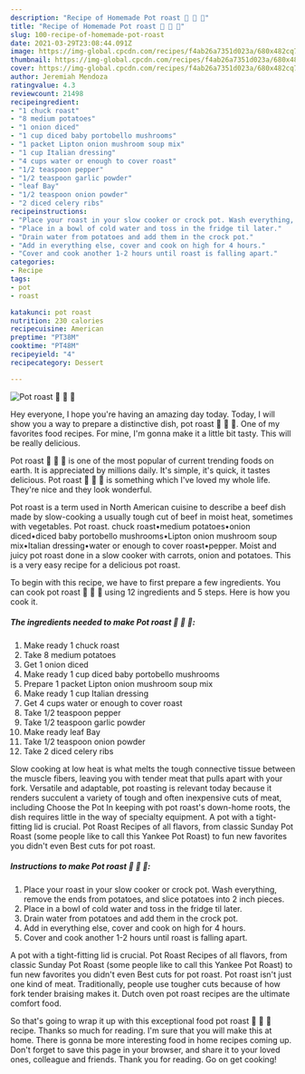 ```yaml
---
description: "Recipe of Homemade Pot roast 🥩 🥔 🍄"
title: "Recipe of Homemade Pot roast 🥩 🥔 🍄"
slug: 100-recipe-of-homemade-pot-roast
date: 2021-03-29T23:08:44.091Z
image: https://img-global.cpcdn.com/recipes/f4ab26a7351d023a/680x482cq70/pot-roast-recipe-main-photo.jpg
thumbnail: https://img-global.cpcdn.com/recipes/f4ab26a7351d023a/680x482cq70/pot-roast-recipe-main-photo.jpg
cover: https://img-global.cpcdn.com/recipes/f4ab26a7351d023a/680x482cq70/pot-roast-recipe-main-photo.jpg
author: Jeremiah Mendoza
ratingvalue: 4.3
reviewcount: 21498
recipeingredient:
- "1 chuck roast"
- "8 medium potatoes"
- "1 onion diced"
- "1 cup diced baby portobello mushrooms"
- "1 packet Lipton onion mushroom soup mix"
- "1 cup Italian dressing"
- "4 cups water or enough to cover roast"
- "1/2 teaspoon pepper"
- "1/2 teaspoon garlic powder"
- "leaf Bay"
- "1/2 teaspoon onion powder"
- "2 diced celery ribs"
recipeinstructions:
- "Place your roast in your slow cooker or crock pot. Wash everything, remove the ends from potatoes, and slice potatoes into 2 inch pieces."
- "Place in a bowl of cold water and toss in the fridge til later."
- "Drain water from potatoes and add them in the crock pot."
- "Add in everything else, cover and cook on high for 4 hours."
- "Cover and cook another 1-2 hours until roast is falling apart."
categories:
- Recipe
tags:
- pot
- roast

katakunci: pot roast 
nutrition: 230 calories
recipecuisine: American
preptime: "PT38M"
cooktime: "PT48M"
recipeyield: "4"
recipecategory: Dessert

---
```



![Pot roast 🥩 🥔 🍄](https://img-global.cpcdn.com/recipes/f4ab26a7351d023a/680x482cq70/pot-roast-recipe-main-photo.jpg)

Hey everyone, I hope you're having an amazing day today. Today, I will show you a way to prepare a distinctive dish, pot roast 🥩 🥔 🍄. One of my favorites food recipes. For mine, I'm gonna make it a little bit tasty. This will be really delicious.

Pot roast 🥩 🥔 🍄 is one of the most popular of current trending foods on earth. It is appreciated by millions daily. It's simple, it's quick, it tastes delicious. Pot roast 🥩 🥔 🍄 is something which I've loved my whole life. They're nice and they look wonderful.

Pot roast is a term used in North American cuisine to describe a beef dish made by slow-cooking a usually tough cut of beef in moist heat, sometimes with vegetables. Pot roast. chuck roast•medium potatoes•onion diced•diced baby portobello mushrooms•Lipton onion mushroom soup mix•Italian dressing•water or enough to cover roast•pepper. Moist and juicy pot roast done in a slow cooker with carrots, onion and potatoes. This is a very easy recipe for a delicious pot roast.


To begin with this recipe, we have to first prepare a few ingredients. You can cook pot roast 🥩 🥔 🍄 using 12 ingredients and 5 steps. Here is how you cook it.

<!--inarticleads1-->

##### The ingredients needed to make Pot roast 🥩 🥔 🍄:

1. Make ready 1 chuck roast
1. Take 8 medium potatoes
1. Get 1 onion diced
1. Make ready 1 cup diced baby portobello mushrooms
1. Prepare 1 packet Lipton onion mushroom soup mix
1. Make ready 1 cup Italian dressing
1. Get 4 cups water or enough to cover roast
1. Take 1/2 teaspoon pepper
1. Take 1/2 teaspoon garlic powder
1. Make ready leaf Bay
1. Take 1/2 teaspoon onion powder
1. Take 2 diced celery ribs


Slow cooking at low heat is what melts the tough connective tissue between the muscle fibers, leaving you with tender meat that pulls apart with your fork. Versatile and adaptable, pot roasting is relevant today because it renders succulent a variety of tough and often inexpensive cuts of meat, including Choose the Pot In keeping with pot roast&#39;s down-home roots, the dish requires little in the way of specialty equipment. A pot with a tight-fitting lid is crucial. Pot Roast Recipes of all flavors, from classic Sunday Pot Roast (some people like to call this Yankee Pot Roast) to fun new favorites you didn&#39;t even Best cuts for pot roast. 

<!--inarticleads2-->

##### Instructions to make Pot roast 🥩 🥔 🍄:

1. Place your roast in your slow cooker or crock pot. Wash everything, remove the ends from potatoes, and slice potatoes into 2 inch pieces.
1. Place in a bowl of cold water and toss in the fridge til later.
1. Drain water from potatoes and add them in the crock pot.
1. Add in everything else, cover and cook on high for 4 hours.
1. Cover and cook another 1-2 hours until roast is falling apart.


A pot with a tight-fitting lid is crucial. Pot Roast Recipes of all flavors, from classic Sunday Pot Roast (some people like to call this Yankee Pot Roast) to fun new favorites you didn&#39;t even Best cuts for pot roast. Pot roast isn&#39;t just one kind of meat. Traditionally, people use tougher cuts because of how fork tender braising makes it. Dutch oven pot roast recipes are the ultimate comfort food. 

So that's going to wrap it up with this exceptional food pot roast 🥩 🥔 🍄 recipe. Thanks so much for reading. I'm sure that you will make this at home. There is gonna be more interesting food in home recipes coming up. Don't forget to save this page in your browser, and share it to your loved ones, colleague and friends. Thank you for reading. Go on get cooking!
